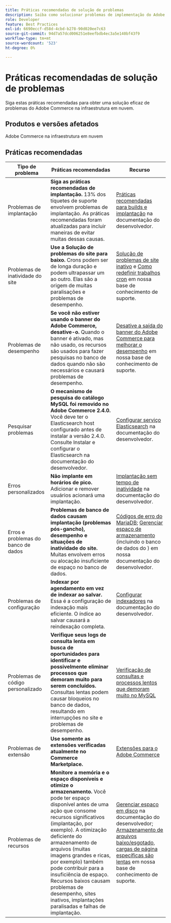 ```yaml
---
title: Práticas recomendadas de solução de problemas
description: Saiba como solucionar problemas de implementação do Adobe Commerce.
role: Developer
feature: Best Practices
exl-id: 6690eccf-d58d-4cbd-b278-90d020ee7c63
source-git-commit: 94d7a57dcd006251e8eefbdb4ec3a5e140bf43f9
workflow-type: tm+mt
source-wordcount: '523'
ht-degree: 0%

---
```


# Práticas recomendadas de solução de problemas

Siga estas práticas recomendadas para obter uma solução eficaz de problemas do Adobe Commerce na infraestrutura em nuvem.

## Produtos e versões afetados

Adobe Commerce na infraestrutura em nuvem

## Práticas recomendadas

| Tipo de problema | Práticas recomendadas | Recurso |
|----------------------------|----------------------------------------------------------------------------------------------------------------------------------------------------------------------------------------------------------------------------------------------------------------------------------------------------------------------------------------------------------------------------------------------------|-------------------------------------------------------------------------------------------------------------------------------------------------------------------------------------------------------------------------------------------------------------------------------------------------------------------------------------------------------------------------------------------------------|
| Problemas de implantação | **Siga as práticas recomendadas de implantação.** 13% dos tíquetes de suporte envolvem problemas de implantação. As práticas recomendadas foram atualizadas para incluir maneiras de evitar muitas dessas causas. | [Práticas recomendadas para builds e implantação](https://devdocs.magento.com/cloud/reference/discover-deploy.html#best-practices) na documentação do desenvolvedor. |
| Problemas de inatividade do site | **Use a Solução de problemas do site para baixo.** Crons podem ser de longa duração e podem ultrapassar um ao outro. Elas são a origem de muitas paralisações e problemas de desempenho. | [Solução de problemas de site inativo](https://experienceleague.adobe.com/docs/commerce-knowledge-base/kb/troubleshooting/site-down-or-unresponsive/magento-site-down-troubleshooter.html?lang=en) e [Como redefinir trabalhos cron](https://experienceleague.adobe.com/docs/commerce-knowledge-base/kb/troubleshooting/miscellaneous/cron-job-is-stuck-in-running-status.html?lang=en) em nossa base de conhecimento de suporte. |
| Problemas de desempenho | **Se você não estiver usando o banner do Adobe Commerce, desative-o.** Quando o banner é ativado, mas não usado, os recursos são usados para fazer pesquisas no banco de dados quando não são necessários e causará problemas de desempenho. | [Desative a saída do banner do Adobe Commerce para melhorar o desempenho](https://experienceleague.adobe.com/docs/commerce-knowledge-base/kb/troubleshooting/miscellaneous/disable-magento-banner-output-to-improve-site-performance.html) em nossa base de conhecimento de suporte. |
| Pesquisar problemas | **O mecanismo de pesquisa do catálogo MySQL foi removido no Adobe Commerce 2.4.0.** Você deve ter o Elasticsearch host configurado antes de instalar a versão 2.4.0. Consulte Instalar e configurar o Elasticsearch na documentação do desenvolvedor. | [Configurar serviço Elasticsearch](https://devdocs.magento.com/cloud/project/services-elastic.html) na documentação do desenvolvedor. |
| Erros personalizados | **Não implante em horários de pico.** Adicionar e remover usuários acionará uma implantação. | [Implantação sem tempo de inatividade](https://devdocs.magento.com/cloud/deploy/reduce-downtime.html) na documentação do desenvolvedor. |
| Erros e problemas do banco de dados | **Problemas de banco de dados causam implantação (problemas pós-gancho), desempenho e situações de inatividade do site.** Muitas envolvem erros ou alocação insuficiente de espaço no banco de dados. | [Códigos de erro do MariaDB](https://mariadb.com/kb/en/library/mariadb-error-codes/#mariadb-specific-error-codes); [Gerenciar espaço de armazenamento](https://devdocs.magento.com/cloud/project/manage-disk-space.html) (incluindo o banco de dados do ) em nossa documentação do desenvolvedor. |
| Problemas de configuração | **Indexar por agendamento em vez de indexar ao salvar.** Essa é a configuração de indexação mais eficiente. O índice ao salvar causará a reindexação completa. | [Configurar indexadores](../../../configuration/cli/manage-indexers.md#configure-indexers) na documentação do desenvolvedor. |
| Problemas de código personalizado | **Verifique seus logs de consulta lenta em busca de oportunidades para identificar e possivelmente eliminar processos que demoram muito para serem concluídos.** Consultas lentas podem causar bloqueios no banco de dados, resultando em interrupções no site e problemas de desempenho. | [Verificação de consultas e processos lentos que demoram muito no MySQL](https://experienceleague.adobe.com/docs/commerce-knowledge-base/kb/troubleshooting/database/checking-slow-queries-and-processes-mysql.html) |
| Problemas de extensão | **Use somente as extensões verificadas atualmente no Commerce Marketplace.** | [Extensões para o Adobe Commerce](https://marketplace.magento.com/extensions.html) |
| Problemas de recursos | **Monitore a memória e o espaço disponíveis e otimize o armazenamento.** Você pode ter espaço disponível antes de uma ação que consome recursos significativos (implantação, por exemplo). A otimização deficiente do armazenamento de arquivos (muitas imagens grandes e ricas, por exemplo) também pode contribuir para a insuficiência de espaço. Recursos baixos causam problemas de desempenho, sites inativos, implantações paralisadas e falhas de implantação. | [Gerenciar espaço em disco](https://devdocs.magento.com/cloud/project/manage-disk-space.html) na documentação do desenvolvedor; [Armazenamento de arquivos baixo/esgotado, cargas de página específicas são lentas](https://experienceleague.adobe.com/docs/commerce-knowledge-base/kb/troubleshooting/miscellaneous/file-storage-low-specific-page-loads-are-slow.html?lang=en) em nossa base de conhecimento de suporte. |
